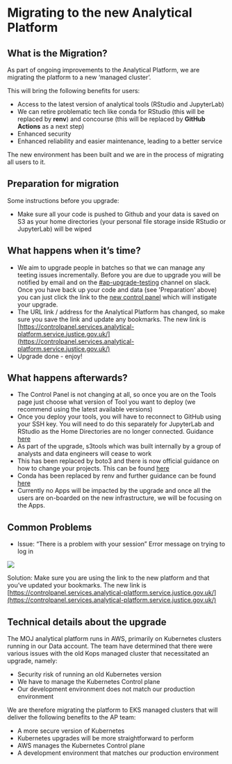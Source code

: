 # Migrating to the new Analytical Platform

## What is the Migration?

As part of ongoing improvements to the Analytical Platform,
we are migrating the platform to a new ‘managed cluster’.

This will bring the following benefits for users:

* Access to the latest version of analytical tools (RStudio and JupyterLab)
* We can retire problematic tech like conda for RStudio (this will be replaced by **renv**) and concourse (this will be replaced by **GitHub Actions** as a next step)
* Enhanced security
* Enhanced reliability and easier maintenance, leading to a better service

The new environment has been built and we are in the process of migrating all users to it.

## Preparation for migration

Some instructions before you upgrade:

* Make sure all your code is pushed to Github and your data is saved on S3 as your home directories (your personal file storage inside RStudio or JupyterLab) will be wiped

## What happens when it’s time?

* We aim to upgrade people in batches so that we can manage any teeting issues incrementally. Before you are due to upgrade you will be notified by email and on the [#ap-upgrade-testing](https://asdslack.slack.com/archives/C02JFGPHU8G) channel on slack.  Once you have back up your code and data (see 'Preparation' above) you can just click the link to the [new control panel](https://controlpanel.services.analytical-platform.service.justice.gov.uk/) which will instigate your upgrade.
* The URL link / address for the Analytical Platform has changed, so make sure you save the link and update any bookmarks. The new link is [https://controlpanel.services.analytical-platform.service.justice.gov.uk/](https://controlpanel.services.analytical-platform.service.justice.gov.uk/)
* Upgrade done - enjoy!


## What happens afterwards?

* The Control Panel is not changing at all, so once you are on the Tools page just choose what version of Tool you want to deploy (we recommend using the latest available versions)
* Once you deploy your tools, you will have to reconnect to GitHub using your SSH key.  You will need to do this separately for JupyterLab and RStudio as the Home Directories are no longer connected. Guidance [here](/github.html#setup-github-keys-to-access-it-from-r-studio-and-jupyter)
* As part of the upgrade, s3tools which was built internally by a group of analysts and data engineers will cease to work
* This has been replaced by boto3 and there is now official guidance on how to change your projects. This can be found [here](/appendix/botor.html#installation)
* Conda has been replaced by renv and further guidance can be found [here](/tools/package-management.html#renv)
* Currently no Apps will be impacted by the upgrade and once all the users are on-boarded on the new infrastructure, we will be focusing on the Apps.


## Common Problems

* Issue: “There is a problem with your session” Error message on trying to log in

![](/images/control_panel/there_is_a_problem.png)

Solution: Make sure you are using the link to the new platform and that you’ve updated your bookmarks.
The new link is [https://controlpanel.services.analytical-platform.service.justice.gov.uk/](https://controlpanel.services.analytical-platform.service.justice.gov.uk/)


## Technical details about the upgrade

The MOJ analytical platform runs in AWS, primarily on Kubernetes clusters running in our Data account.  The team have determined that there were various issues with the old Kops managed cluster that necessitated an upgrade, namely:

* Security risk of running an old Kubernetes version
* We have to manage the Kubernetes Control plane
* Our development environment does not match our production environment

We are therefore migrating the platform to EKS managed clusters that will deliver the following benefits to the AP team:

* A more secure version of Kubernetes
* Kubernetes upgrades will be more straightforward to perform
* AWS manages the Kubernetes Control plane
* A development environment that matches our production environment

